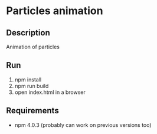 # Particles animation 

## Description
Animation of particles
 
## Run
1. npm install
2. npm run build
3. open index.html in a browser 

## Requirements
 - npm 4.0.3 (probably can work on previous versions too)
